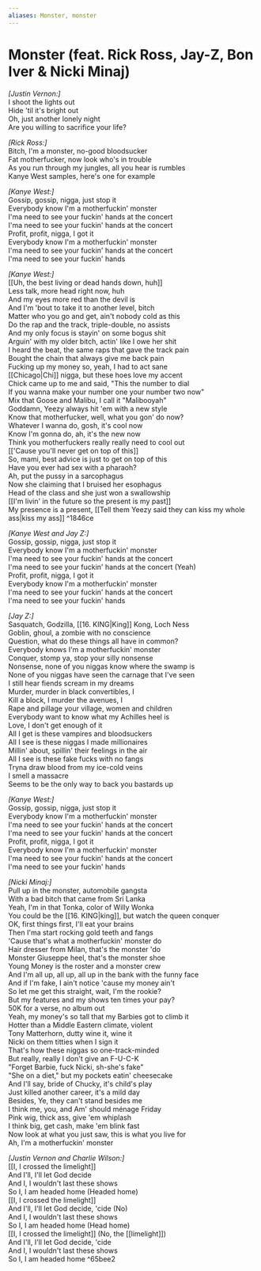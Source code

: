 ```yaml
---
aliases: Monster, monster
---
```


# Monster (feat. Rick Ross, Jay-Z, Bon Iver & Nicki Minaj)

_[Justin Vernon:]_  
I shoot the lights out  
Hide 'til it's bright out  
Oh, just another lonely night  
Are you willing to sacrifice your life?  

_[Rick Ross:]_  
Bitch, I'm a monster, no-good bloodsucker  
Fat motherfucker, now look who's in trouble  
As you run through my jungles, all you hear is rumbles  
Kanye West samples, here's one for example  

_[Kanye West:]_  
Gossip, gossip, nigga, just stop it  
Everybody know I'm a motherfuckin' monster  
I'ma need to see your fuckin' hands at the concert  
I'ma need to see your fuckin' hands at the concert  
Profit, profit, nigga, I got it  
Everybody know I'm a motherfuckin' monster  
I'ma need to see your fuckin' hands at the concert  
I'ma need to see your fuckin' hands  

_[Kanye West:]_  
[[Uh, the best living or dead hands down, huh]]  
Less talk, more head right now, huh  
And my eyes more red than the devil is  
And I'm 'bout to take it to another level, bitch  
Matter who you go and get, ain't nobody cold as this  
Do the rap and the track, triple-double, no assists  
And my only focus is stayin' on some bogus shit  
Arguin' with my older bitch, actin' like I owe her shit  
I heard the beat, the same raps that gave the track pain  
Bought the chain that always give me back pain  
Fucking up my money so, yeah, I had to act sane  
[[Chicago|Chi]] nigga, but these hoes love my accent  
Chick came up to me and said, "This the number to dial  
If you wanna make your number one your number two now"  
Mix that Goose and Malibu, I call it "Malibooyah"  
Goddamn, Yeezy always hit 'em with a new style  
Know that motherfucker, well, what you gon' do now?  
Whatever I wanna do, gosh, it's cool now  
Know I'm gonna do, ah, it's the new now  
Think you motherfuckers really really need to cool out  
[['Cause you'll never get on top of this]]  
So, mami, best advice is just to get on top of this  
Have you ever had sex with a pharaoh?  
Ah, put the pussy in a sarcophagus  
Now she claiming that I bruised her esophagus  
Head of the class and she just won a swallowship  
[[I'm livin' in the future so the present is my past]]  
My presence is a present, [[Tell them Yeezy said they can kiss my whole ass|kiss my ass]]   ^1846ce

_[Kanye West and Jay Z:]_  
Gossip, gossip, nigga, just stop it  
Everybody know I'm a motherfuckin' monster  
I'ma need to see your fuckin' hands at the concert  
I'ma need to see your fuckin' hands at the concert (Yeah)  
Profit, profit, nigga, I got it  
Everybody know I'm a motherfuckin' monster  
I'ma need to see your fuckin' hands at the concert  
I'ma need to see your fuckin' hands  

_[Jay Z:]_  
Sasquatch, Godzilla, [[16. KING|King]] Kong, Loch Ness  
Goblin, ghoul, a zombie with no conscience  
Question, what do these things all have in common?  
Everybody knows I'm a motherfuckin' monster  
Conquer, stomp ya, stop your silly nonsense  
Nonsense, none of you niggas know where the swamp is  
None of you niggas have seen the carnage that I've seen  
I still hear fiends scream in my dreams  
Murder, murder in black convertibles, I  
Kill a block, I murder the avenues, I  
Rape and pillage your village, women and children  
Everybody want to know what my Achilles heel is  
Love, I don't get enough of it  
All I get is these vampires and bloodsuckers  
All I see is these niggas I made millionaires  
Millin' about, spillin' their feelings in the air  
All I see is these fake fucks with no fangs  
Tryna draw blood from my ice-cold veins  
I smell a massacre  
Seems to be the only way to back you bastards up  

_[Kanye West:]_  
Gossip, gossip, nigga, just stop it  
Everybody know I'm a motherfuckin' monster  
I'ma need to see your fuckin' hands at the concert  
I'ma need to see your fuckin' hands at the concert  
Profit, profit, nigga, I got it  
Everybody know I'm a motherfuckin' monster  
I'ma need to see your fuckin' hands at the concert  
I'ma need to see your fuckin' hands  

_[Nicki Minaj:]_  
Pull up in the monster, automobile gangsta  
With a bad bitch that came from Sri Lanka  
Yeah, I'm in that Tonka, color of Willy Wonka  
You could be the [[16. KING|king]], but watch the queen conquer  
OK, first things first, I'll eat your brains  
Then I'ma start rocking gold teeth and fangs  
'Cause that's what a motherfuckin' monster do  
Hair dresser from Milan, that's the monster 'do  
Monster Giuseppe heel, that's the monster shoe  
Young Money is the roster and a monster crew  
And I'm all up, all up, all up in the bank with the funny face  
And if I'm fake, I ain't notice 'cause my money ain't  
So let me get this straight, wait, I'm the rookie?  
But my features and my shows ten times your pay?  
50K for a verse, no album out  
Yeah, my money's so tall that my Barbies got to climb it  
Hotter than a Middle Eastern climate, violent  
Tony Matterhorn, dutty wine it, wine it  
Nicki on them titties when I sign it  
That's how these niggas so one-track-minded  
But really, really I don't give an F-U-C-K  
"Forget Barbie, fuck Nicki, sh-she's fake"  
"She on a diet," but my pockets eatin' cheesecake  
And I'll say, bride of Chucky, it's child's play  
Just killed another career, it's a mild day  
Besides, Ye, they can't stand besides me  
I think me, you, and Am' should ménage Friday  
Pink wig, thick ass, give 'em whiplash  
I think big, get cash, make 'em blink fast  
Now look at what you just saw, this is what you live for  
Ah, I'm a motherfuckin' monster  

_[Justin Vernon and Charlie Wilson:]_  
[[I, I crossed the limelight]]  
And I'll, I'll let God decide  
And I, I wouldn't last these shows  
So I, I am headed home (Headed home)  
[[I, I crossed the limelight]]  
And I'll, I'll let God decide, 'cide (No)  
And I, I wouldn't last these shows  
So I, I am headed home (Head home)  
[[I, I crossed the limelight]] (No, the [[limelight]])  
And I'll, I'll let God decide, 'cide  
And I, I wouldn't last these shows  
So I, I am headed home ^65bee2
